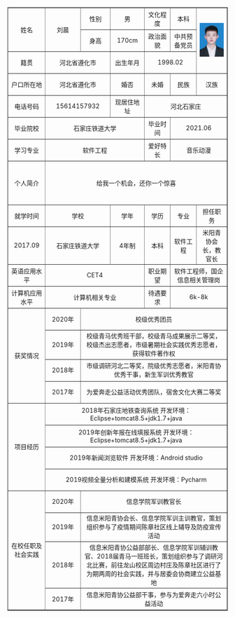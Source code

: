 <table border="1"
		  cellspacing="0px"
		  style="margin:auto;"
		  width="800px">
		<tr height="50"  style="text-align: center;">
			<td rowspan="2" >姓名</td>
            <td rowspan="2" width="100">刘晨</td>
			<td width="100">性别</td>
			<td width="100">男</td>
			<td>文化程度</td>
			<td width="100">本科</td>
			<td  rowspan="3" width="120"><img src="zhengjianzhao.jpg"></td>
		</tr>
		<tr height="50" style="text-align: center;">
			<td>身高</td>
			<td>170cm</td>
			<td>政治面貌</td>
			<td>中共预备党员</td>
		</tr>
		<tr height="50" style="text-align: center;">
			<td width="100">籍贯</td>
			<td colspan="2">河北省遵化市</td>
			<td>出生年月</td>
			<td colspan="2">1998.02</td>
		</tr>
		<tr height="50" style="text-align: center;">
			<td>户口所在地</td>
			<td colspan="2">河北省遵化市</td>
			<td>婚否</td>
			<td width="100">未婚</td>
			<td>民族</td>
			<td>汉族</td>
		</tr>
		<tr height="50" style="text-align: center;">
			<td>电话号码</td>
			<td colspan="2">15614157932</td>
			<td>现居住地址</td>
			<td colspan="3">河北石家庄</td>
		</tr>			
		<tr height="50" style="text-align: center;">
			<td>毕业院校</td>
			<td colspan="3">石家庄铁道大学</td>
			<td>毕业时间</td>
			<td colspan="2">2021.06</td>
		</tr>
		<tr height="50" style="text-align: center;">
			<td>学习专业</td>
			<td colspan="3">软件工程</td>
			<td>爱好特长</td>
			<td colspan="2">音乐动漫</td>
		</tr>
		<tr height="50" style="text-align: center;">
			<td rowspan="2">个人简介</td>
			<td colspan="6" rowspan="2">给我一个机会，还你一个惊喜</td>
		<tr height="50" style="text-align: center;">			
		</tr>
		<tr height="50" style="text-align: center;">
			<td>就学时间</td>
			<td colspan="2">学校</td>
			<td>学年</td>
			<td>学历</td>
			<td>专业</td>
			<td>担任职务</td>
		</tr>
		<tr height="50" style="text-align: center;">
			<td>2017.09</td>
			<td colspan="2">石家庄铁道大学</td>
			<td>4年制</td>
			<td>本科</td>
			<td>软件工程</td>
			<td>米阳青协会长，教官长</td>
		</tr>
		<tr height="50" style="text-align: center;">
			<td>英语应用水平</td>
			<td colspan="3">CET4</td>
			<td>职业期望</td>
			<td colspan="2">软件工程师，国企信息相关管理岗</td>
		</tr>
		<tr height="50" style="text-align: center;">
			<td>计算机应用水平</td>
			<td colspan="3">计算机相关专业</td>
			<td>待遇要求</td>
			<td colspan="2">6k-8k</td>
		</tr>
        	<tr height="50" style="text-align: center;">
			<td rowspan="4">获奖情况</td>
            <td rowspan="1">2020年</td>	
			<td colspan="6">校级优秀团员</td>	
		</tr>
		<tr height="50" style="text-align: center;">
        <td rowspan="1">2019年</td>	
			<td colspan="6">校级青马优秀班干部，校级青马成果展示二等奖，校级杰出志愿者，市级暑期社会实践优秀志愿者，获得软件著作权</td>	
		</tr>
		<tr height="50" style="text-align: center;">
        <td rowspan="1">2018年</td>
			<td colspan="6">市级调研河北二等奖，院级优秀志愿者，米阳青协优秀干事，新生军训优秀教官</td>
		</tr>
		<tr height="50" style="text-align: center;">
        <td rowspan="1">2017年</td>	
	    <td colspan="6">为爱奔走公益活动优秀团队，宿舍文化大赛二等奖</td>
		</tr>
		<tr height="50" style="text-align: center;">
			<td rowspan="4">项目经历</td>	
			<td colspan="6">2018年石家庄地铁查询系统 开发环境：Eclipse+tomcat8.5+jdk1.7+java </td>	
		</tr>
		<tr height="50" style="text-align: center;">	
	<td colspan="6">2019年创新年报在线填报系统 开发环境：Eclipse+tomcat8.5+jdk1.7+java</td>
		</tr>
		<tr height="50" style="text-align: center;">	
			<td colspan="6">2019年新闻浏览软件 开发环境：Android studio</td>	
		</tr>
		<tr height="50" style="text-align: center;">
			<td colspan="6">2019视频全量分析和建模系统 开发环境：Pycharm</td>
		</tr>
		<tr height="50" style="text-align: center;">
			<td rowspan="4">在校任职及社会实践</td>	
            <td rowspan="1">2020年</td>	
			<td colspan="6">信息学院军训教官长</td>	
		</tr>
		<tr height="50" style="text-align: center;">
        <td rowspan="1">2019年</td>		
			<td colspan="6">信息米阳青协会长、信息学院军训主训教官，策划组织参与了疫情期间陈章社区线上辅导及防疫宣传活动</td>	
		</tr>
		<tr height="50" style="text-align: center;">
        <td rowspan="1">2018年</td>	
			<td colspan="6">信息米阳青协公益部部长、信息学院军训辅训教官、2018届青马一班班长，策划组织参与了调研河北比赛，前往龙山校区周边村庄及陈章社区进行了为期两周的社会实践，并与居委会协商建立公益基地</td>
		</tr>
		<tr height="50" style="text-align: center;">
        <td rowspan="1">2017年</td>		
	<td colspan="6">信息米阳青协公益部干事，参与为爱奔走六小时公益活动</td>
		</tr>
</table>
